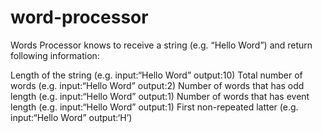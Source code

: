 # word-processor

Words Processor knows to receive a string (e.g. “Hello Word”) and return following information:

Length of the string (e.g. input:“Hello Word” output:10)
Total number of words (e.g. input:“Hello Word” output:2)
Number of words that has odd length (e.g. input:“Hello Word” output:1)
Number of words that has event length (e.g. input:“Hello Word” output:1)
First non-repeated latter (e.g. input:“Hello Word” output:‘H’)
 
